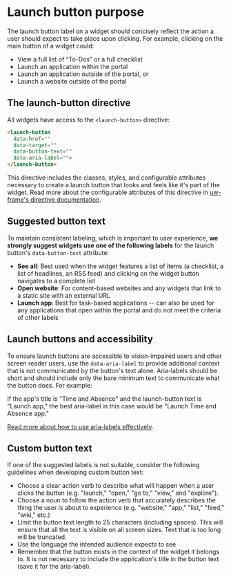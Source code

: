 # Launch button purpose

The launch button label on a widget should concisely reflect the action a user should expect to take place upon clicking.
For example, clicking on the main button of a widget could:

* View a full list of “To-Dos” or a full checklist
* Launch an application within the portal
* Launch an application outside of the portal, or
* Launch a website outside of the portal

## The launch-button directive

All widgets have access to the `<launch-button>` directive:

```html
<launch-button
  data-href=""
  data-target=""
  data-button-text=""
  data-aria-label="">
</launch-button>
```

This directive includes the classes, styles, and configurable attributes necessary to create a launch button that looks and feels like it's part
of the widget. Read more about the configurable attributes of this directive in [uw-frame's directive documentation](http://uw-madison-doit.github.io/uw-frame/directives).

## Suggested button text

To maintain consistent labeling, which is important to user experience, **we strongly suggest widgets use one of the following labels** for
the launch button's `data-button-text` attribute:

* **See all**: Best used when the widget features a list of items (a checklist, a list of headlines, an RSS feed) and clicking on the widget button navigates to a complete list
* **Open website**: For content-based websites and any widgets that link to a static site with an external URL
* **Launch app**: Best for task-based applications -- can also be used for any applications that open within the portal and do not meet the criteria of other labels

## Launch buttons and accessibility

To ensure launch buttons are accessible to vision-impaired users and other screen reader users, use the `data-aria-label`
to provide additional context that is not communicated by the button's text alone. Aria-labels should be short and should include
only the bare minimum text to communicate what the button does. For example:

If the app's title is "Time and Absence" and the launch-button text is "Launch app," the best aria-label in this case would be "Launch Time and Absence app."

[Read more about how to use aria-labels effectively](https://developer.mozilla.org/en-US/docs/Web/Accessibility/ARIA/ARIA_Techniques/Using_the_aria-label_attribute).

## Custom button text

If one of the suggested labels is not suitable, consider the following guidelines when developing custom button text:

* Choose a clear action verb to describe what will happen when a user clicks the button (e.g. "launch," "open," "go to," "view," and "explore").
* Choose a noun to follow the action verb that accurately describes the thing the user is about to experience (e.g. "website," "app," "list," "feed," "wiki," etc.)
* Limit the button text length to 25 characters (including spaces). This will ensure that all the text is visible on all screen sizes. Text that is too long will be truncated.
* Use the language the intended audience expects to see
* Remember that the button exists in the context of the widget it belongs to. It is not necessary to include the application's title in the button text (save it for the aria-label).
